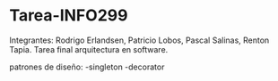 # Tarea-INFO299
Integrantes: Rodrigo Erlandsen, Patricio Lobos, Pascal Salinas, Renton Tapia.
Tarea final arquitectura en software.

patrones de diseño:
-singleton
-decorator